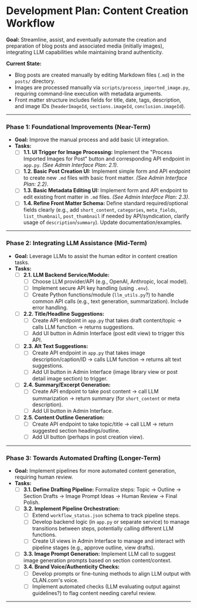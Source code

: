 # Development Plan: Content Creation Workflow

**Goal:** Streamline, assist, and eventually automate the creation and preparation of blog posts and associated media (initially images), integrating LLM capabilities while maintaining brand authenticity.

**Current State:**
*   Blog posts are created manually by editing Markdown files (`.md`) in the `posts/` directory.
*   Images are processed manually via `scripts/process_imported_image.py`, requiring command-line execution with metadata arguments.
*   Front matter structure includes fields for title, date, tags, description, and image IDs (`headerImageId`, `sections.imageId`, `conclusion.imageId`).

---

### **Phase 1: Foundational Improvements (Near-Term)**

*   **Goal:** Improve the manual process and add basic UI integration.
*   **Tasks:**
    *   [ ] **1.1. UI Trigger for Image Processing:** Implement the "Process Imported Images for Post" button and corresponding API endpoint in `app.py`. *(See Admin Interface Plan: 2.1)*.
    *   [ ] **1.2. Basic Post Creation UI:** Implement simple form and API endpoint to create new `.md` files with basic front matter. *(See Admin Interface Plan: 2.2)*.
    *   [ ] **1.3. Basic Metadata Editing UI:** Implement form and API endpoint to edit existing front matter in `.md` files. *(See Admin Interface Plan: 2.3)*.
    *   [ ] **1.4. Refine Front Matter Schema:** Define standard required/optional fields clearly (e.g., add `short_content`, `categories`, `meta_fields`, `list_thumbnail`, `post_thumbnail` if needed by API/syndication, clarify usage of `description`/`summary`). Update documentation/examples.

---

### **Phase 2: Integrating LLM Assistance (Mid-Term)**

*   **Goal:** Leverage LLMs to assist the human editor in content creation tasks.
*   **Tasks:**
    *   [ ] **2.1. LLM Backend Service/Module:**
        *   [ ] Choose LLM provider/API (e.g., OpenAI, Anthropic, local model).
        *   [ ] Implement secure API key handling (using `.env`).
        *   [ ] Create Python functions/module (`llm_utils.py`?) to handle common API calls (e.g., text generation, summarization). Include error handling.
    *   [ ] **2.2. Title/Headline Suggestions:**
        *   [ ] Create API endpoint in `app.py` that takes draft content/topic -> calls LLM function -> returns suggestions.
        *   [ ] Add UI button in Admin Interface (post edit view) to trigger this API.
    *   [ ] **2.3. Alt Text Suggestions:**
        *   [ ] Create API endpoint in `app.py` that takes image description/caption/ID -> calls LLM function -> returns alt text suggestions.
        *   [ ] Add UI button in Admin Interface (image library view or post detail image section) to trigger.
    *   [ ] **2.4. Summary/Excerpt Generation:**
        *   [ ] Create API endpoint to take post content -> call LLM summarization -> return summary (for `short_content` or meta description).
        *   [ ] Add UI button in Admin Interface.
    *   [ ] **2.5. Content Outline Generation:**
        *   [ ] Create API endpoint to take topic/title -> call LLM -> return suggested section headings/outline.
        *   [ ] Add UI button (perhaps in post creation view).

---

### **Phase 3: Towards Automated Drafting (Longer-Term)**

*   **Goal:** Implement pipelines for more automated content generation, requiring human review.
*   **Tasks:**
    *   [ ] **3.1. Define Drafting Pipeline:** Formalize steps: Topic -> Outline -> Section Drafts -> Image Prompt Ideas -> Human Review -> Final Polish.
    *   [ ] **3.2. Implement Pipeline Orchestration:**
        *   [ ] Extend `workflow_status.json` schema to track pipeline steps.
        *   [ ] Develop backend logic (in `app.py` or separate service) to manage transitions between steps, potentially calling different LLM functions.
        *   [ ] Create UI views in Admin Interface to manage and interact with pipeline stages (e.g., approve outline, view drafts).
    *   [ ] **3.3. Image Prompt Generation:** Implement LLM call to suggest image generation prompts based on section content/context.
    *   [ ] **3.4. Brand Voice/Authenticity Checks:**
        *   [ ] Develop prompts or fine-tuning methods to align LLM output with CLAN.com's voice.
        *   [ ] Implement automated checks (LLM evaluating output against guidelines?) to flag content needing careful review.

---